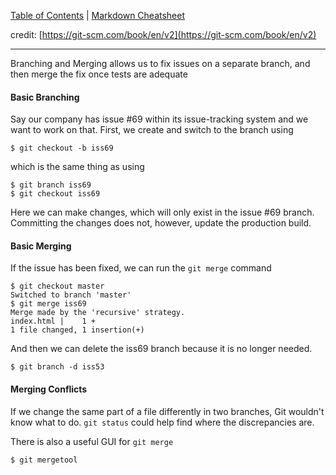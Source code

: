 [Table of Contents](../../README.md) | [Markdown Cheatsheet](../../Markdown%20Cheatsheet.md)

credit: [https://git-scm.com/book/en/v2](https://git-scm.com/book/en/v2)
___

Branching and Merging allows us to fix issues on a separate branch, and then merge the fix once tests are adequate

#### Basic Branching

Say our company has issue \#69 within its issue-tracking system and we want to work on that. First, we create and switch to the branch using 
```console
$ git checkout -b iss69
```

which is the same thing as using 
```console
$ git branch iss69
$ git checkout iss69
```

Here we can make changes, which will only exist in the issue \#69 branch. Committing the changes does not, however, update the production build. 

#### Basic Merging

If the issue has been fixed, we can run the `git merge` command

```console
$ git checkout master
Switched to branch 'master'
$ git merge iss69
Merge made by the 'recursive' strategy.
index.html |    1 +
1 file changed, 1 insertion(+)
```

And then we can delete the iss69 branch because it is no longer needed.
```console
$ git branch -d iss53
```

#### Merging Conflicts

If we change the same part of a file differently in two branches, Git wouldn't know what to do. `git status` could help find where the discrepancies are.

There is also a useful GUI for `git merge`
```console
$ git mergetool
```

